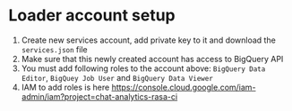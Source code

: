 # Loader account setup

1. Create new services account, add private key to it and download the `services.json` file
2. Make sure that this newly created account has access to BigQuery API
3. You must add following roles to the account above: `BigQuery Data Editor`, `BigQuey Job User` and `BigQuery Data Viewer`
4. IAM to add roles is here https://console.cloud.google.com/iam-admin/iam?project=chat-analytics-rasa-ci